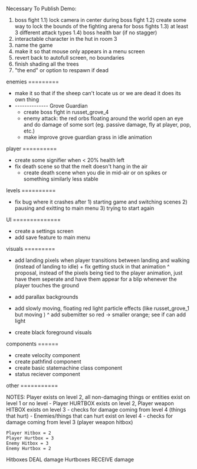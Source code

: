Necessary To Publish Demo:
1) boss fight
	1.1) lock camera in center during boss fight
	1.2) create some way to lock the bounds of the fighting arena for boss fights
	1.3) at least 3 different attack types
	1.4) boss health bar (if no stagger)
2) interactable character in the hut in room 3
3) name the game
4) make it so that mouse only appears in a menu screen
5) revert back to autofull screen, no boundaries
6) finish shading all the trees
7) "the end" or option to respawn if dead


enemies =========
- make it so that if the sheep can't locate us or we are dead it does its own thing
- -------------- Grove Guardian
	- create boss fight in russet_grove_4
	- enemy attack: the red orbs floating around the world open an eye and do damage of some sort (eg. passive damage, fly at player, pop, etc.)
	- make improve grove guardian grass in idle animation

player ==========
- create some signifier when < 20% health left
- fix death scene so that the melt doesn't hang in the air
	- create death scene when you die in mid-air or on spikes or something similarly less stable

levels ==========
- fix bug where it crashes after 1) starting game and switching scenes 2) pausing and exitting to main menu 3) trying to start again

UI ==============
- create a settings screen
- add save feature to main menu

visuals =========
- add landing pixels when player transitions between landing and walking (instead of landing to idle) + fix getting stuck in that animation
		^ proposal, instead of the pixels being tied to the player animation, just have them seperate and have them appear for a blip whenever the player touches the ground

- add parallax backgrounds
- add slowly moving, floating red light particle effects (like russet_grove_1 but moving )
		^ add subemitter so red -> smaller orange; see if can add light
- create black foreground visuals

components ======
- create velocity component
- create pathfind component
- create basic statemachine class component
- status reciever component

other ===========




NOTES:
	Player exists on level 2, all non-damaging things or entities exist on level 1 or no level
	- Player HURTBOX exists on level 2, Player weapon HITBOX exists on level 3
		- checks for damage coming from level 4 (things that hurt)
	- Enemies/things that can hurt exist on level 4
		- checks for damage coming from level 3 (player weapon hitbox)
		
	Player Hitbox = 2
	Player Hurtbox = 3
	Enemy Hitbox = 3
	Enemy Hurtbox = 2
		
Hitboxes DEAL damage
Hurtboxes RECEIVE damage
